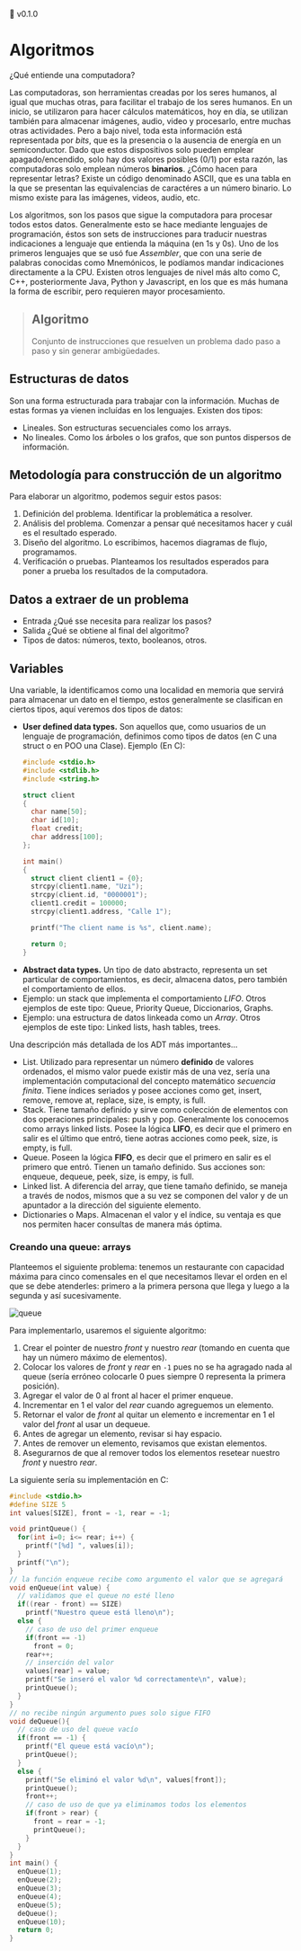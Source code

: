 🧮 v0.1.0

# Algoritmos

¿Qué entiende una computadora?

Las computadoras, son herramientas creadas por los seres humanos, al igual que muchas otras, para facilitar el trabajo de los seres humanos. En un inicio, se utilizaron para hacer cálculos matemáticos, hoy en día, se utilizan también para almacenar imágenes, audio, video y procesarlo, entre muchas otras actividades. Pero a bajo nivel, toda esta información está representada por *bits*, que es la presencia o la ausencia de energía en un semiconductor. Dado que estos dispositivos solo pueden emplear apagado/encendido, solo hay dos valores posibles (0/1) por esta razón, las computadoras solo emplean números **binarios**. ¿Cómo hacen para representar letras? Existe un código denominado ASCII, que es una tabla en la que se presentan las equivalencias de caractéres a un número binario. Lo mismo existe para las imágenes, videos, audio, etc.

Los algoritmos, son los pasos que sigue la computadora para procesar todos estos datos. Generalmente esto se hace mediante lenguajes de programación, éstos son sets de instrucciones para traducir nuestras indicaciones a lenguaje que entienda la máquina (en 1s y 0s). Uno de los primeros lenguajes que se usó fue *Assembler*, que con una serie de palabras conocidas como Mnemónicos, le podíamos mandar indicaciones directamente a la CPU. Existen otros lenguajes de nivel más alto como C, C++, posteriormente Java, Python y Javascript, en los que es más humana la forma de escribir, pero requieren mayor procesamiento.

  > ## Algoritmo
  > Conjunto de instrucciones que resuelven un problema dado paso a paso y sin generar ambigüedades.

## Estructuras de datos

Son una forma estructurada para trabajar con la información. Muchas de estas formas ya vienen incluídas en los lenguajes. Existen dos tipos:
* Lineales. Son estructuras secuenciales como los arrays.
* No lineales. Como los árboles o los grafos, que son puntos dispersos de información.

## Metodología para construcción de un algoritmo

Para elaborar un algoritmo, podemos seguir estos pasos:
1. Definición del problema. Identificar la problemática a resolver.
2. Análisis del problema. Comenzar a pensar qué necesitamos hacer y cuál es el resultado esperado.
3. Diseño del algoritmo. Lo escribimos, hacemos diagramas de flujo, programamos.
4. Verificación o pruebas. Planteamos los resultados esperados para poner a prueba los resultados de la computadora.

## Datos a extraer de un problema

* Entrada ¿Qué sse necesita para realizar los pasos?
* Salida ¿Qué se obtiene al final del algoritmo?
* Tipos de datos: números, texto, booleanos, otros.

## Variables

Una variable, la identificamos como una localidad en memoria que servirá para almacenar un dato en el tiempo, estos generalmente se clasifican en ciertos tipos, aquí veremos dos tipos de datos:

* **User defined data types.** Son aquellos que, como usuarios de un lenguaje de programación, definimos como tipos de datos (en C una struct o en POO una Clase). Ejemplo (En C):
  ```c
  #include <stdio.h>
  #include <stdlib.h>
  #include <string.h>

  struct client
  {
    char name[50];
    char id[10];
    float credit;
    char address[100];
  };

  int main()
  {
    struct client client1 = {0};
    strcpy(client1.name, "Uzi");
    strcpy(client.id, "0000001");
    client1.credit = 100000;
    strcpy(client1.address, "Calle 1");

    printf("The client name is %s", client.name);

    return 0;
  }
  ```
* **Abstract data types.** Un tipo de dato abstracto, representa un set particular de comportamientos, es decir, almacena datos, pero también el comportamiento de ellos. 
* Ejemplo: un stack que implementa el comportamiento *LIFO*. Otros ejemplos de este tipo: Queue, Priority Queue, Diccionarios, Graphs.
* Ejemplo: una estructura de datos linkeada como un *Array*. Otros ejemplos de este tipo: Linked lists, hash tables, trees.

Una descripción más detallada de los ADT más importantes...
* List. Utilizado para representar un número **definido** de valores ordenados, el mismo valor puede existir más de una vez, sería una implementación computacional del concepto matemático *secuencia finita*. Tiene índices seriados y posee acciones como get, insert, remove, remove at, replace, size, is empty, is full.
* Stack. Tiene tamaño definido y sirve como colección de elementos con dos operaciones principales: push y pop. Generalmente los conocemos como arrays linked lists. Posee la lógica **LIFO**, es decir que el primero en salir es el último que entró, tiene aotras acciones como peek, size, is empty, is full.
* Queue. Poseen la lógica **FIFO**, es decir que el primero en salir es el primero que entró. Tienen un tamaño definido. Sus acciones son: enqueue, dequeue, peek, size, is empy, is full.
* Linked list. A diferencia del array, que tiene tamaño definido, se maneja a través de nodos, mismos que a su vez se componen del valor y de un apuntador a la dirección del siguiente elemento.
* Dictionaries o Maps. Almacenan el valor y el índice, su ventaja es que nos permiten hacer consultas de manera más óptima.

### Creando una queue: arrays
Planteemos el siguiente problema: tenemos un restaurante con capacidad máxima para cinco comensales en el que necesitamos llevar el orden en el que se debe atenderles: primero a la primera persona que llega y luego a la segunda y así sucesivamente.

![queue](https://github.com/uuzii/my-notepad/blob/wip/engineering/engineering/assets/queue.jpg?raw=true)

Para implementarlo, usaremos el siguiente algoritmo:
1. Crear el pointer de nuestro *front* y nuestro *rear* (tomando en cuenta que hay un número máximo de elementos).
2. Colocar los valores de *front* y *rear* en `-1` pues no se ha agragado nada al queue (sería erróneo colocarle 0 pues siempre 0 representa la primera posición).
3. Agregar el valor de 0 al front al hacer el primer enqueue.
4. Incrementar en 1 el valor del *rear* cuando agreguemos un elemento.
5. Retornar el valor de *front* al quitar un elemento e incrementar en 1 el valor del *front* al usar un dequeue.
6. Antes de agregar un elemento, revisar si hay espacio.
7. Antes de remover un elemento, revisamos que existan elementos.
8. Asegurarnos de que al remover todos los elementos resetear nuestro *front* y nuestro *rear*.

La siguiente sería su implementación en C:
```c
#include <stdio.h>
#define SIZE 5
int values[SIZE], front = -1, rear = -1;

void printQueue() {
  for(int i=0; i<= rear; i++) {
    printf("[%d] ", values[i]);
  }
  printf("\n");
}
// la función enqueue recibe como argumento el valor que se agregará
void enQueue(int value) {
  // validamos que el queue no esté lleno
  if((rear - front) == SIZE)
    printf("Nuestro queue está lleno\n");
  else {
    // caso de uso del primer enqueue
    if(front == -1)
      front = 0;
    rear++;
    // inserción del valor
    values[rear] = value;
    printf("Se inseró el valor %d correctamente\n", value);
    printQueue();
  }
}
// no recibe ningún argumento pues solo sigue FIFO
void deQueue(){
  // caso de uso del queue vacío
  if(front == -1) {
    printf("El queue está vacío\n");
    printQueue();
  }
  else {
    printf("Se eliminó el valor %d\n", values[front]);
    printQueue();
    front++;
    // caso de uso de que ya eliminamos todos los elementos
    if(front > rear) {
      front = rear = -1;
      printQueue();
    }
  }
}
int main() {
  enQueue(1);
  enQueue(2);
  enQueue(3);
  enQueue(4);
  enQueue(5);
  deQueue();
  enQueue(10);
  return 0;
}
```

